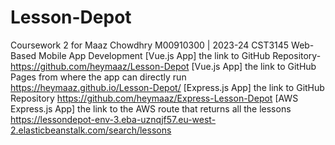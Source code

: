 # Lesson-Depot
Coursework 2 for Maaz Chowdhry M00910300 | 2023-24 CST3145 Web-Based Mobile App Development
[Vue.js App] the link to GitHub Repository- https://github.com/heymaaz/Lesson-Depot
[Vue.js App] the link to GitHub Pages from where the app can directly run https://heymaaz.github.io/Lesson-Depot/
[Express.js App] the link to GitHub Repository https://github.com/heymaaz/Express-Lesson-Depot
[AWS Express.js App] the link to the AWS route that returns all the lessons https://lessondepot-env-3.eba-uznqjf57.eu-west-2.elasticbeanstalk.com/search/lessons